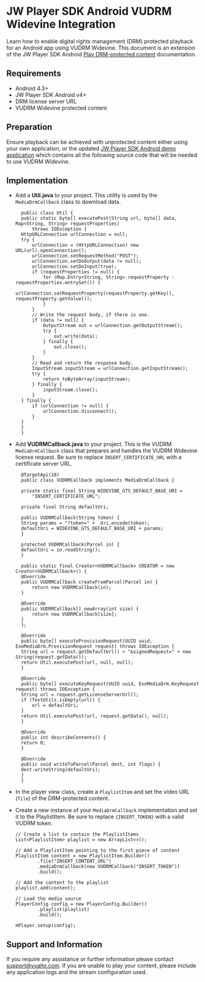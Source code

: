# JW Player SDK Android VUDRM Widevine Integration

Learn how to enable digital rights management (DRM) protected playback for an Android app using VUDRM Widevine. This document is an extension of the JW Player SDK Android [Play DRM-protected content](https://developer.jwplayer.com/jwplayer/docs/android-play-drm-protected-content#supported-drm-provider) documentation.

## Requirements

- Android 4.3+
- JW Player SDK Android v4+
- DRM license server URL
- VUDRM Widevine protected content

## Preparation
Ensure playback can be achieved with unprotected content either using your own application, or the updated [JW Player SDK Android demo application](https://github.com/vualto/vudrm-jw-sdk-android) which contains all the following source code that will be needed to use VUDRM Widevine.

## Implementation

- Add a **Util.java** to your project. This utility is used by the `MediaDrmCallback` class to download data.

		public class Util {
    	public static byte[] executePost(String url, byte[] data, Map<String, String> requestProperties)
            throws IOException {
        HttpURLConnection urlConnection = null;
        try {
            urlConnection = (HttpURLConnection) new URL(url).openConnection();
            urlConnection.setRequestMethod("POST");
            urlConnection.setDoOutput(data != null);
            urlConnection.setDoInput(true);
            if (requestProperties != null) {
                for (Map.Entry<String, String> requestProperty : requestProperties.entrySet()) {
                    urlConnection.setRequestProperty(requestProperty.getKey(), requestProperty.getValue());
                }
            }
            // Write the request body, if there is one.
            if (data != null) {
                OutputStream out = urlConnection.getOutputStream();
                try {
                    out.write(data);
                } finally {
                    out.close();
                }
            }
            // Read and return the response body.
            InputStream inputStream = urlConnection.getInputStream();
            try {
                return toByteArray(inputStream);
            } finally {
                inputStream.close();
            }
        } finally {
            if (urlConnection != null) {
                urlConnection.disconnect();
            }
        }
    	}
		}

- Add **VUDRMCallback.java** to your project. This is the VUDRM `MediaDrmCallback` class that prepares and handles the VUDRM Widevine license request. Be sure to replace `INSERT_CERTIFICATE_URL` with a certificate server URL.

		@TargetApi(18)
		public class VUDRMCallback implements MediaDrmCallback {

    	private static final String WIDEVINE_GTS_DEFAULT_BASE_URI =
            "INSERT_CERTIFICATE_URL";

    	private final String defaultUri;

    	public VUDRMCallback(String token) {
        String params = "?token=" +  Uri.encode(token);
        defaultUri = WIDEVINE_GTS_DEFAULT_BASE_URI + params;
    	}

    	protected VUDRMCallback(Parcel in) {
        defaultUri = in.readString();
    	}

    	public static final Creator<VUDRMCallback> CREATOR = new Creator<VUDRMCallback>() {
        @Override
        public VUDRMCallback createFromParcel(Parcel in) {
            return new VUDRMCallback(in);
        }

        @Override
        public VUDRMCallback[] newArray(int size) {
            return new VUDRMCallback[size];
        }
    	};

    	@Override
    	public byte[] executeProvisionRequest(UUID uuid, ExoMediaDrm.ProvisionRequest request) throws IOException {
        String url = request.getDefaultUrl() + "&signedRequest=" + new String(request.getData());
        return Util.executePost(url, null, null);
    	}

    	@Override
    	public byte[] executeKeyRequest(UUID uuid, ExoMediaDrm.KeyRequest request) throws IOException {
        String url = request.getLicenseServerUrl();
        if (TextUtils.isEmpty(url)) {
            url = defaultUri;
        }
        return Util.executePost(url, request.getData(), null);
    	}

    	@Override
    	public int describeContents() {
        return 0;
    	}

    	@Override
    	public void writeToParcel(Parcel dest, int flags) {
        dest.writeString(defaultUri);
    	}
		}

- In the player view class, create a `PlaylistItem` and set the video URL (`file`) of the DRM-protected content.

 -  Create a new instance of your `MediaDrmCallback` implementation and set it to the PlaylistItem. Be sure to replace `{INSERT_TOKEN}` with a valid VUDRM token.


		// Create a list to contain the PlaylistItems
		List<PlaylistItem> playlist = new ArrayList<>();

		// Add a PlaylistItem pointing to the first piece of content
		PlaylistItem content = new PlaylistItem.Builder()
				.file("INSERT_CONTENT_URL")
				.mediaDrmCallback(new VUDRMCallback("INSERT_TOKEN"))
				.build();

		// Add the content to the playlist
		playlist.add(content);

		// Load the media source
		PlayerConfig config = new PlayerConfig.Builder()
				.playlist(playlist)
				.build();

		mPlayer.setup(config);

## Support and Information

If you require any assistance or further information please contact [support@vualto.com](support@vualto.com). If you are unable to play your content, please include any application logs and the stream configuration used.